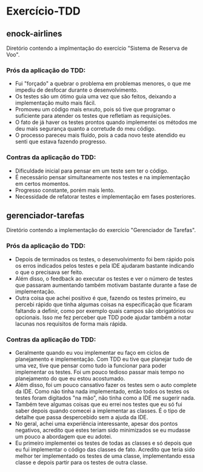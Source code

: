 # Exercício-TDD

## enock-airlines
Diretório contendo a implmentação do exercício "Sistema de Reserva de Voo".

### Prós da aplicação do TDD:
- Fui "forçado" a quebrar o problema em problemas menores, o que me impediu de desfocar durante o desenvolvimento.
- Os testes são um ótimo guia uma vez que são feitos, deixando a implementação muito mais fácil.
- Promoveu um código mais enxuto, pois só tive que programar o suficiente para atender os testes que refletiam as requisições.
- O fato de já haver os testes prontos quando implementei os métodos me deu mais segurança quanto a corretude do meu código.
- O processo pareceu mais fluído, pois a cada novo teste atendido eu senti que estava fazendo progresso.

### Contras da aplicação do TDD:
- Dificuldade inicial para pensar em um teste sem ter o código.
- É necessário pensar simultaneamente nos testes e na implementação em certos momentos.
- Progresso constante, porém mais lento.
- Necessidade de refatorar testes e implementação em fases posteriores.


## gerenciador-tarefas
Diretório contendo a implementação do exercício "Gerenciador de Tarefas".

### Prós da aplicação do TDD:
- Depois de terminados os testes, o desenvolvimento foi bem rápido pois os erros indicados pelos testes e pela IDE ajudaram bastante indicando o que o precisava ser feito.  
- Além disso, o feedback ao executar os testes e ver o número de testes que passaram aumentando também motivam bastante durante a fase de implementação.  
- Outra coisa que achei positivo é que, fazendo os testes primeiro, eu percebi rápido que tinha algumas coisas na especificação que ficaram faltando a definir, como por exemplo quais campos são obrigatórios ou opcionais. Isso me fez perceber que TDD pode ajudar também a notar lacunas nos requisitos de forma mais rápida.  

### Contras da aplicação do TDD:
- Geralmente quando eu vou implementar eu faço em ciclos de planejamento e implementação. Com TDD eu tive que planejar tudo de uma vez, tive que pensar como tudo ia funcionar para poder implementar os testes. Foi um pouco tedioso passar mais tempo no planejamento do que eu estou acostumado.  
- Além disso, foi um pouco cansativo fazer os testes sem o auto complete da IDE. Como não tinha nada implementado, então todos os testes os testes foram digitados "na mão", não tinha como a IDE me sugerir nada.  
- Também teve algumas coisas que eu errei nos testes que eu só fui saber depois quando comecei a implementar as classes. É o tipo de detalhe que passa despercebido sem a ajuda da IDE.
- No geral, achei uma experiência interessante, apesar dos pontos negativos, acredito que estes teriam sido minimizados se eu mudasse um pouco a abordagem que eu adotei.  
- Eu primeiro implementei os testes de todas as classes e só depois que eu fui implementar o código das classes de fato. Acredito que teria sido melhor ter implementado os testes de uma classe, implementando essa classe e depois partir para os testes de outra classe.  
